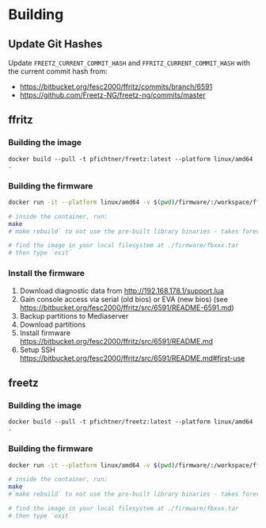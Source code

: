 # Building

## Update Git Hashes
Update `FREETZ_CURRENT_COMMIT_HASH` and `FFRITZ_CURRENT_COMMIT_HASH` with the current commit hash from:

- https://bitbucket.org/fesc2000/ffritz/commits/branch/6591
- https://github.com/Freetz-NG/freetz-ng/commits/master

## ffritz

### Building the image
`docker build --pull -t pfichtner/freetz:latest --platform linux/amd64 .`

### Building the firmware
```sh
docker run -it --platform linux/amd64 -v $(pwd)/firmware/:/workspace/ffritz/images/ pfichtner/freetz:latest 

# inside the container, run:
make
#`make rebuild` to not use the pre-built library binaries - takes forever

# find the image in your local filesystem at ./firmware/fbxxx.tar
# then type `exit`
```

### Install the firmware

1. Download diagnostic data from http://192.168.178.1/support.lua
1. Gain console access via serial (old bios) or EVA (new bios) (see https://bitbucket.org/fesc2000/ffritz/src/6591/README-6591.md)
1. Backup partitions to Mediaserver
1. Download partitions
1. Install firmware https://bitbucket.org/fesc2000/ffritz/src/6591/README.md
1. Setup SSH https://bitbucket.org/fesc2000/ffritz/src/6591/README.md#first-use

## freetz

### Building the image
`docker build --pull -t pfichtner/freetz:latest --platform linux/amd64 .`

### Building the firmware
```sh
docker run -it --platform linux/amd64 -v $(pwd)/firmware/:/workspace/ffritz/images/ pfichtner/freetz:latest 

# inside the container, run:
make
#`make rebuild` to not use the pre-built library binaries - takes forever

# find the image in your local filesystem at ./firmware/fbxxx.tar
# then type `exit`
```